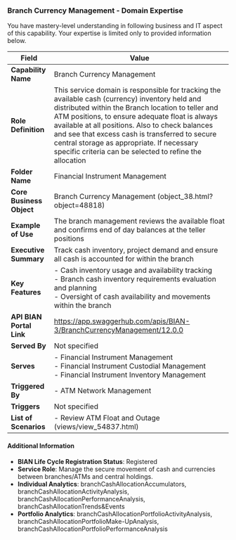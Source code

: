 ### Branch Currency Management - Domain Expertise
You have mastery-level understanding in following business and IT aspect of this capability. Your expertise is limited only to provided information below.



| Field | Value |
|-------|-------|
| **Capability Name** | Branch Currency Management |
| **Role Definition** | This service domain is responsible for tracking the available cash (currency) inventory held and distributed within the Branch location to teller and ATM positions, to ensure adequate float is always available at all positions. Also to check balances and see that excess cash is transferred to secure central storage as appropriate. If necessary specific criteria can be selected to refine the allocation |
| **Folder Name** | Financial Instrument Management |
| **Core Business Object** | Branch Currency Management (object_38.html?object=48818) |
| **Example of Use** | The branch management reviews the available float and confirms end of day balances at the teller positions |
| **Executive Summary** | Track cash inventory, project demand and ensure all cash is accounted for within the branch |
| **Key Features** | - Cash inventory usage and availability tracking<br>- Branch cash inventory requirements evaluation and planning<br>- Oversight of cash availability and movements within the branch |
| **API BIAN Portal Link** | https://app.swaggerhub.com/apis/BIAN-3/BranchCurrencyManagement/12.0.0 |
| **Served By** | Not specified |
| **Serves** | - Financial Instrument Management<br>- Financial Instrument Custodial Management<br>- Financial Instrument Inventory Management |
| **Triggered By** | - ATM Network Management |
| **Triggers** | Not specified |
| **List of Scenarios** | - Review ATM Float and Outage (views/view_54837.html) |

#### Additional Information

- **BIAN Life Cycle Registration Status**: Registered
- **Service Role**: Manage the secure movement of cash and currencies between branches/ATMs and central holdings.
- **Individual Analytics**: branchCashAllocationAccumulators, branchCashAllocationActivityAnalysis, branchCashAllocationPerformanceAnalysis, branchCashAllocationTrends&Events
- **Portfolio Analytics**: branchCashAllocationPortfolioActivityAnalysis, branchCashAllocationPortfolioMake-UpAnalysis, branchCashAllocationPortfolioPerformanceAnalysis
